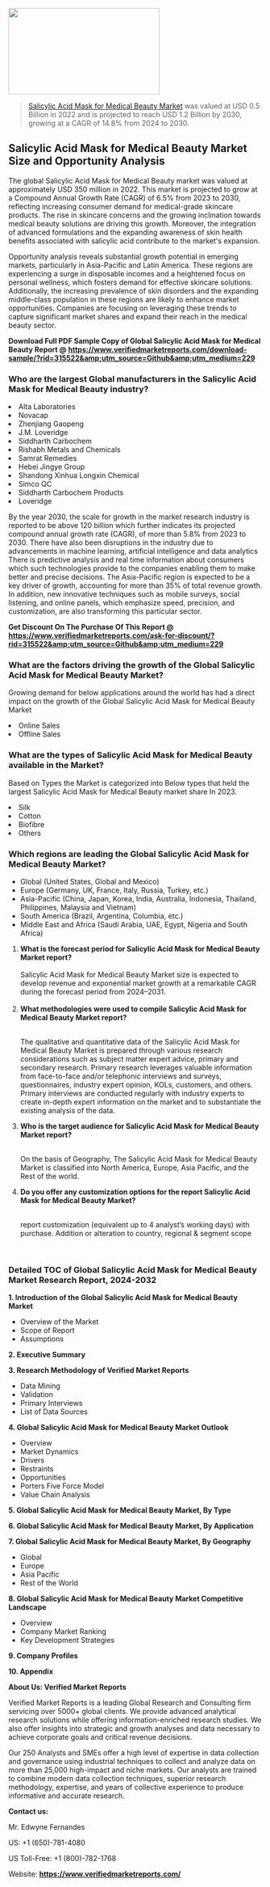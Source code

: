 <img src="https://ffe5etoiles.com/wp-content/uploads/2024/12/MST1-300x171.png" alt="" width="300" height="171" class="alignnone size-medium wp-image-20088" /><blockquote><p><p><a href="https://www.verifiedmarketreports.com/download-sample/?rid=315522&utm_source=Github&utm_medium=229" target="_blank">Salicylic Acid Mask for Medical Beauty Market</a> was valued at USD 0.5 Billion in 2022 and is projected to reach USD 1.2 Billion by 2030, growing at a CAGR of 14.8% from 2024 to 2030.</p></blockquote><p><h2>Salicylic Acid Mask for Medical Beauty Market Size and Opportunity Analysis</h2><p>The global Salicylic Acid Mask for Medical Beauty market was valued at approximately USD 350 million in 2022. This market is projected to grow at a Compound Annual Growth Rate (CAGR) of 6.5% from 2023 to 2030, reflecting increasing consumer demand for medical-grade skincare products. The rise in skincare concerns and the growing inclination towards medical beauty solutions are driving this growth. Moreover, the integration of advanced formulations and the expanding awareness of skin health benefits associated with salicylic acid contribute to the market's expansion.</p><p>Opportunity analysis reveals substantial growth potential in emerging markets, particularly in Asia-Pacific and Latin America. These regions are experiencing a surge in disposable incomes and a heightened focus on personal wellness, which fosters demand for effective skincare solutions. Additionally, the increasing prevalence of skin disorders and the expanding middle-class population in these regions are likely to enhance market opportunities. Companies are focusing on leveraging these trends to capture significant market shares and expand their reach in the medical beauty sector.</p></p><p class=""><strong>Download Full PDF Sample Copy of Global Salicylic Acid Mask for Medical Beauty Report @ <a href="https://www.verifiedmarketreports.com/download-sample/?rid=315522&amp;utm_source=Github&amp;utm_medium=229" target="_blank">https://www.verifiedmarketreports.com/download-sample/?rid=315522&amp;utm_source=Github&amp;utm_medium=229</a></strong></p><h3 id="" class="">Who are the largest Global manufacturers in the Salicylic Acid Mask for Medical Beauty industry?</h3><p><li>Alta Laboratories</li><li> Novacap</li><li> Zhenjiang Gaopeng</li><li> J.M. Loveridge</li><li> Siddharth Carbochem</li><li> Rishabh Metals and Chemicals</li><li> Samrat Remedies</li><li> Hebei Jingye Group</li><li> Shandong Xinhua Longxin Chemical</li><li> Simco QC</li><li> Siddharth Carbochem Products</li><li> Loveridge</li></p><div class=""><div class="" dir="" data-message-author-role="" data-message-id="" data-message-model-slug=""><div class=""><div class=""><div class=""><div class="" dir="" data-message-author-role="" data-message-id="" data-message-model-slug=""><div class=""><div class=""><p>By the year 2030, the scale for growth in the market research industry is reported to be above 120 billion which further indicates its projected compound annual growth rate (CAGR), of more than 5.8% from 2023 to 2030. There have also been disruptions in the industry due to advancements in machine learning, artificial intelligence and data analytics There is predictive analysis and real time information about consumers which such technologies provide to the companies enabling them to make better and precise decisions. The Asia-Pacific region is expected to be a key driver of growth, accounting for more than 35% of total revenue growth. In addition, new innovative techniques such as mobile surveys, social listening, and online panels, which emphasize speed, precision, and customization, are also transforming this particular sector.</p><p><strong>Get Discount On The Purchase Of This Report @&nbsp; <a href="https://www.verifiedmarketreports.com/ask-for-discount/?rid=315522&amp;utm_source=Github&amp;utm_medium=229" target="_blank">https://www.verifiedmarketreports.com/ask-for-discount/?rid=315522&amp;utm_source=Github&amp;utm_medium=229</a></strong></p></div></div></div></div></div></div></div></div><h3 id="" class="">What are the factors driving the growth of the Global Salicylic Acid Mask for Medical Beauty Market?</h3><p id="" class="">Growing demand for below applications around the world has had a direct impact on the growth of the Global Salicylic Acid Mask for Medical Beauty Market</p><p id="" class=""><li>Online Sales</li><li> Offline Sales</li></p><h3 id="" class="">What are the types of Salicylic Acid Mask for Medical Beauty available in the Market?</h3><p id="" class="">Based on Types the Market is categorized into Below types that held the largest Salicylic Acid Mask for Medical Beauty market share In 2023.</p><p id="" class=""><li>Silk</li><li> Cotton</li><li> Biofibre</li><li> Others</li></p><h3 id="" class="">Which regions are leading the Global Salicylic Acid Mask for Medical Beauty Market?</h3><ul><li>Global (United States, Global and Mexico)</li><li>Europe (Germany, UK, France, Italy, Russia, Turkey, etc.)</li><li>Asia-Pacific (China, Japan, Korea, India, Australia, Indonesia, Thailand, Philippines, Malaysia and Vietnam)</li><li>South America (Brazil, Argentina, Columbia, etc.)</li><li>Middle East and Africa (Saudi Arabia, UAE, Egypt, Nigeria and South Africa)</li></ul><p><ol><li><strong>What is the forecast period for Salicylic Acid Mask for Medical Beauty Market report?<br /></strong><br /><span data-sheets-root="1" data-sheets-value="{&quot;1&quot;:2,&quot;2&quot;:&quot;XXXX size is expected to develop revenue and exponential market growth at a remarkable CAGR during the forecast period from 2024&ndash;2030.&quot;}" data-sheets-userformat="{&quot;2&quot;:12674,&quot;4&quot;:{&quot;1&quot;:2,&quot;2&quot;:16776960},&quot;10&quot;:2,&quot;11&quot;:0,&quot;15&quot;:&quot;Arial&quot;,&quot;16&quot;:12}">Salicylic Acid Mask for Medical Beauty Market size is expected to develop revenue and exponential market growth at a remarkable CAGR during the forecast period from 2024&ndash;2031.</span><br /><br /></li><li><strong>What methodologies were used to compile Salicylic Acid Mask for Medical Beauty Market report?<br /><br /></strong><p>The qualitative and quantitative data of the&nbsp;Salicylic Acid Mask for Medical Beauty Market is prepared through various research considerations such as subject matter expert advice, primary and secondary research. Primary research leverages valuable information from face-to-face and/or telephonic interviews and surveys, questionnaires, industry expert opinion, KOLs, customers, and others. Primary interviews are conducted regularly with industry experts to create in-depth expert information on the market and to substantiate the existing analysis of the data.&nbsp;</p></li><li><strong>Who is the target audience for Salicylic Acid Mask for Medical Beauty Market report?<br /><br /></strong><p>On the basis of Geography, The&nbsp;Salicylic Acid Mask for Medical Beauty Market is classified into North America, Europe, Asia Pacific, and the Rest of the world.</p></li><li><strong>Do you offer any customization options for the report Salicylic Acid Mask for Medical Beauty Market?<br /><br /></strong><p>report customization (equivalent up to 4 analyst&rsquo;s working days) with purchase. Addition or alteration to country, regional &amp; segment scope</p><p>&nbsp;</p></li></ol></p><h3 id="" class="">Detailed TOC of Global Salicylic Acid Mask for Medical Beauty Market Research Report, 2024-2032</h3><p id="" class=""><strong>1. Introduction of the Global Salicylic Acid Mask for Medical Beauty Market</strong></p><ul><li>Overview of the Market</li><li>Scope of Report</li><li>Assumptions</li></ul><p id="" class=""><strong>2. Executive Summary</strong></p><p id="" class=""><strong>3. Research Methodology of&nbsp;Verified Market Reports</strong></p><ul><li>Data Mining</li><li>Validation</li><li>Primary Interviews</li><li>List of Data Sources</li></ul><p id="" class=""><strong>4. Global Salicylic Acid Mask for Medical Beauty Market Outlook</strong></p><ul><li>Overview</li><li>Market Dynamics</li><li>Drivers</li><li>Restraints</li><li>Opportunities</li><li>Porters Five Force Model</li><li>Value Chain Analysis</li></ul><p id="" class=""><strong>5. Global Salicylic Acid Mask for Medical Beauty Market, By&nbsp;Type</strong></p><p id="" class=""><strong>6. Global Salicylic Acid Mask for Medical Beauty Market, By Application</strong></p><p id="" class=""><strong>7. Global Salicylic Acid Mask for Medical Beauty Market, By Geography</strong></p><ul><li>Global</li><li>Europe</li><li>Asia Pacific</li><li>Rest of the World</li></ul><p id="" class=""><strong>8. Global Salicylic Acid Mask for Medical Beauty Market Competitive Landscape</strong></p><ul><li>Overview</li><li>Company Market Ranking</li><li>Key Development Strategies</li></ul><p id="" class=""><strong>9. Company Profiles</strong></p><p id="" class=""><strong>10. Appendix</strong></p><p id="" class=""><strong>About Us: Verified Market Reports</strong></p><p id="" class="">Verified Market Reports is a leading Global Research and Consulting firm servicing over 5000+ global clients. We provide advanced analytical research solutions while offering information-enriched research studies. We also offer insights into strategic and growth analyses and data necessary to achieve corporate goals and critical revenue decisions.</p><p id="" class="">Our 250 Analysts and SMEs offer a high level of expertise in data collection and governance using industrial techniques to collect and analyze data on more than 25,000 high-impact and niche markets. Our analysts are trained to combine modern data collection techniques, superior research methodology, expertise, and years of collective experience to produce informative and accurate research.</p><p id="" class=""><strong>Contact us:</strong></p><p id="" class="">Mr. Edwyne Fernandes</p><p id="" class="">US: +1 (650)-781-4080</p><p id="" class="">US Toll-Free: +1 (800)-782-1768</p><p id="" class="">Website: <a target="" data-test-app-aware-link=""><strong>https://www.verifiedmarketreports.com/</strong></a></p>

